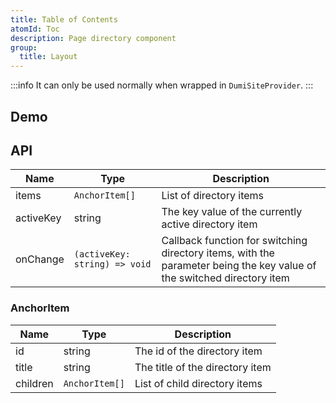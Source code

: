 ```yaml
---
title: Table of Contents
atomId: Toc
description: Page directory component
group:
  title: Layout
---
```


:::info
It can only be used normally when wrapped in `DumiSiteProvider`.
:::

## Demo

<code src="./demos/Toc"></code>

## API

| Name      | Type                          | Description                                                                                                            |
| --------- | ----------------------------- | ---------------------------------------------------------------------------------------------------------------------- |
| items     | `AnchorItem[]`                | List of directory items                                                                                                |
| activeKey | string                        | The key value of the currently active directory item                                                                   |
| onChange  | `(activeKey: string) => void` | Callback function for switching directory items, with the parameter being the key value of the switched directory item |

### AnchorItem

| Name     | Type           | Description                     |
| -------- | -------------- | ------------------------------- |
| id       | string         | The id of the directory item    |
| title    | string         | The title of the directory item |
| children | `AnchorItem[]` | List of child directory items   |
